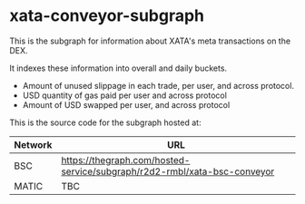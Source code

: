 # xata-conveyor-subgraph
This is the subgraph for information about XATA's meta transactions on the DEX.

It indexes these information into overall and daily buckets.
* Amount of unused slippage in each trade, per user, and across protocol.
* USD quantity of gas paid per user and across protocol
* Amount of USD swapped per user, and across protocol

This is the source code for the subgraph hosted at:

|Network|URL|
|-------|---|
|BSC|https://thegraph.com/hosted-service/subgraph/r2d2-rmbl/xata-bsc-conveyor|
|MATIC|TBC|

